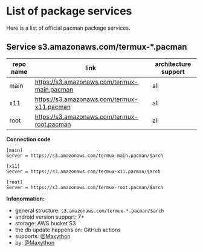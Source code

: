 # List of package services
Here is a list of official pacman package services.

## Service s3.amazonaws.com/termux-*.pacman

repo name | link | architecture support
--- | --- | ---
main | https://s3.amazonaws.com/termux-main.pacman | all
x11 | https://s3.amazonaws.com/termux-x11.pacman | all
root | https://s3.amazonaws.com/termux-root.pacman | all

**Connection code**  
```
[main]
Server = https://s3.amazonaws.com/termux-main.pacman/$arch

[x11]
Server = https://s3.amazonaws.com/termux-x11.pacman/$arch

[root]
Server = https://s3.amazonaws.com/termux-root.pacman/$arch
```
**Infonormation:**  
- general structure: `s3.amazonaws.com/termux-*.pacman/$arch`
- android version support: 7+
- storage: AWS bucket S3
- the db update happens on: GitHub actions
- supports: [@Maxython](https://github.com/Maxython)
- by: [@Maxython](https://github.com/Maxython)
